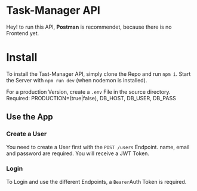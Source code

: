 # Task-Manager API

Hey! to run this API, **Postman** is recommendet, because there is no Frontend yet. 

# Install

To install the Tast-Manager API, simply clone the Repo and run `npm i`.
Start the Server with `npm run dev` (when nodemon is installed).

For a production Version, create a `.env` File in the source directory.
Required: PRODUCTION=(true|false), DB_HOST, DB_USER, DB_PASS

## Use the App
### Create a User
You need to create a User first with the `POST /users` Endpoint.
name, email and password are required.
You will receive a JWT Token.
### Login
To Login and use the different Endpoints, a `Bearer`Auth Token is required. 
